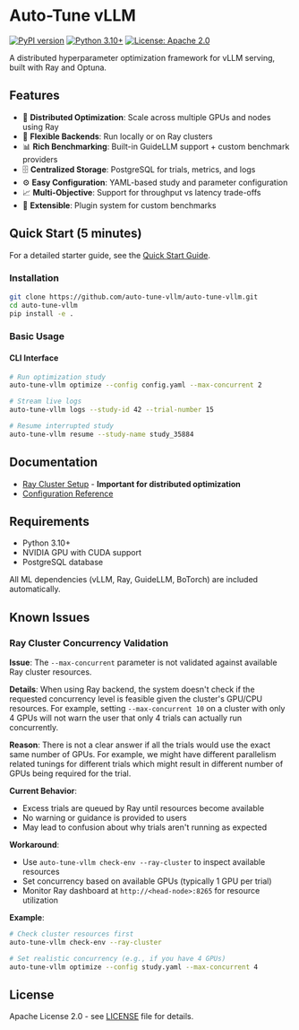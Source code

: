 # Auto-Tune vLLM

[![PyPI version](https://badge.fury.io/py/auto-tune-vllm.svg)](https://badge.fury.io/py/auto-tune-vllm)
[![Python 3.10+](https://img.shields.io/badge/python-3.10+-blue.svg)](https://www.python.org/downloads/)
[![License: Apache 2.0](https://img.shields.io/badge/License-Apache%202.0-blue.svg)](https://opensource.org/licenses/Apache-2.0)

A distributed hyperparameter optimization framework for vLLM serving, built with Ray and Optuna.

## Features

- 🚀 **Distributed Optimization**: Scale across multiple GPUs and nodes using Ray
- 🎯 **Flexible Backends**: Run locally or on Ray clusters  
- 📊 **Rich Benchmarking**: Built-in GuideLLM support + custom benchmark providers
- 🗄️ **Centralized Storage**: PostgreSQL for trials, metrics, and logs
- ⚙️ **Easy Configuration**: YAML-based study and parameter configuration
- 📈 **Multi-Objective**: Support for throughput vs latency trade-offs
- 🔧 **Extensible**: Plugin system for custom benchmarks

## Quick Start (5 minutes)
For a detailed starter guide, see the [Quick Start Guide](docs/quick_start.md).

### Installation

```bash
git clone https://github.com/auto-tune-vllm/auto-tune-vllm.git
cd auto-tune-vllm
pip install -e .
```

### Basic Usage

#### CLI Interface
```bash
# Run optimization study
auto-tune-vllm optimize --config config.yaml --max-concurrent 2

# Stream live logs  
auto-tune-vllm logs --study-id 42 --trial-number 15

# Resume interrupted study
auto-tune-vllm resume --study-name study_35884
```


## Documentation

- [Ray Cluster Setup](docs/ray_cluster_setup.md) - **Important for distributed optimization**
- [Configuration Reference](docs/configuration.md) 

## Requirements

- Python 3.10+
- NVIDIA GPU with CUDA support
- PostgreSQL database

All ML dependencies (vLLM, Ray, GuideLLM, BoTorch) are included automatically.

## Known Issues

### Ray Cluster Concurrency Validation

**Issue**: The `--max-concurrent` parameter is not validated against available Ray cluster resources.

**Details**: When using Ray backend, the system doesn't check if the requested concurrency level is feasible given the cluster's GPU/CPU resources. For example, setting `--max-concurrent 10` on a cluster with only 4 GPUs will not warn the user that only 4 trials can actually run concurrently.

**Reason**: There is not a clear answer if all the trials would use the exact same number of GPUs. For example, we might have different parallelism related tunings for different trials which might result in different number of GPUs being required for the trial.

**Current Behavior**: 
- Excess trials are queued by Ray until resources become available
- No warning or guidance is provided to users
- May lead to confusion about why trials aren't running as expected

**Workaround**: 
- Use `auto-tune-vllm check-env --ray-cluster` to inspect available resources
- Set concurrency based on available GPUs (typically 1 GPU per trial)
- Monitor Ray dashboard at `http://<head-node>:8265` for resource utilization

**Example**:
```bash
# Check cluster resources first
auto-tune-vllm check-env --ray-cluster

# Set realistic concurrency (e.g., if you have 4 GPUs)
auto-tune-vllm optimize --config study.yaml --max-concurrent 4
```

## License

Apache License 2.0 - see [LICENSE](LICENSE) file for details.